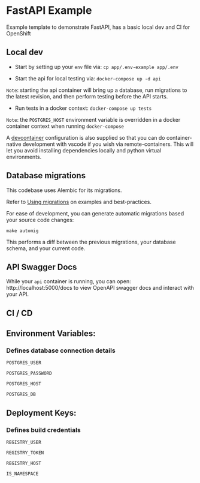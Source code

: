 

# FastAPI Example

Example template to demonstrate FastAPI, has a basic local dev and CI for OpenShift

## Local dev
* Start by setting up your `env` file via: `cp app/.env-example app/.env`

* Start the api for local testing via: `docker-compose up -d api`

`Note`: starting the api container will bring up a database, run migrations to the latest revision, and then perform testing before the API starts.

* Run tests in a docker context: `docker-compose up tests`

`Note`: the `POSTGRES_HOST` environment variable is overridden in a docker container context when running `docker-compose`

A [devcontainer](https://marketplace.visualstudio.com/items?itemName=ms-vscode-remote.remote-containers) configuration is also supplied so that you can do container-native development with vscode if you wish via remote-containers. This will let you avoid installing dependencies locally and python virtual environments.

## Database migrations
This codebase uses Alembic for its migrations.

Refer to [Using migrations](https://github.com/changeme/app/alembic/README.md) on examples and best-practices.

For ease of development, you can generate automatic migrations based your source code changes:

`make automig`

This performs a diff between the previous migrations, your database schema, and your current code.

## API Swagger Docs

While your `api` container is running, you can open: http://localhost:5000/docs to view OpenAPI swagger docs and interact with your API.

## CI / CD

## Environment Variables:
### Defines database connection details
`POSTGRES_USER`

`POSTGRES_PASSWORD`

`POSTGRES_HOST`

`POSTGRES_DB`

## Deployment Keys:
### Defines build credentials
`REGISTRY_USER`

`REGISTRY_TOKEN`

`REGISTRY_HOST`

`IS_NAMESPACE`
